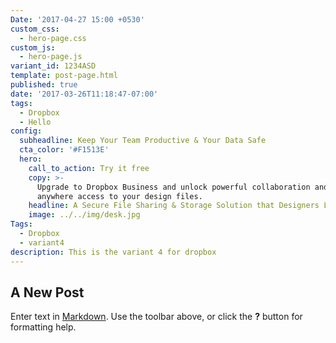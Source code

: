 ```yaml
---
Date: '2017-04-27 15:00 +0530'
custom_css:
  - hero-page.css
custom_js:
  - hero-page.js
variant_id: 1234ASD
template: post-page.html
published: true
date: '2017-03-26T11:18:47-07:00'
tags:
  - Dropbox
  - Hello
config:
  subheadline: Keep Your Team Productive & Your Data Safe
  cta_color: '#F1513E'
  hero:
    call_to_action: Try it free
    copy: >-
      Upgrade to Dropbox Business and unlock powerful collaboration and anytime
      anywhere access to your design files. 
    headline: A Secure File Sharing & Storage Solution that Designers Love
    image: ../../img/desk.jpg
Tags:
  - Dropbox
  - variant4
description: This is the variant 4 for dropbox
---
```

## A New Post

Enter text in [Markdown](http://daringfireball.net/projects/markdown/). Use the toolbar above, or click the **?** button for formatting help.
